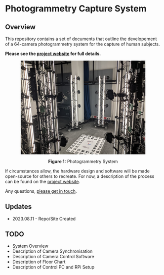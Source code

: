 # Photogrammetry Capture System

## Overview
This repository contains a set of documents that outline the developement of a 64-camera photogrammetry system for the capture of human subjects.

**Please see the [project website](https://marcovolino.github.io/photogrammetry-capture-system/) for full details.**

<img  src="docs/images/photogrammetry.jpg" width=80%  style="display: block;margin-left: auto;margin-right: auto;"/>
<p style="text-align:center"><b>Figure 1:</b> Photogrammetry System</p>


If circumstances allow, the hardware design and software will be made open-source for others to recreate. For now, a description of the process can be found on the [project website](https://marcovolino.github.io/photogrammetry-capture-system/).

Any questions, [please get in touch](https://marcovolino.github.io/#contact).

## Updates
- 2023.08.11 - Repo/Site Created

## TODO
- System Overview
- Description of Camera Synchronisation
- Description of Camera Control Software
- Description of Floor Chart
- Description of Control PC and RPi Setup
